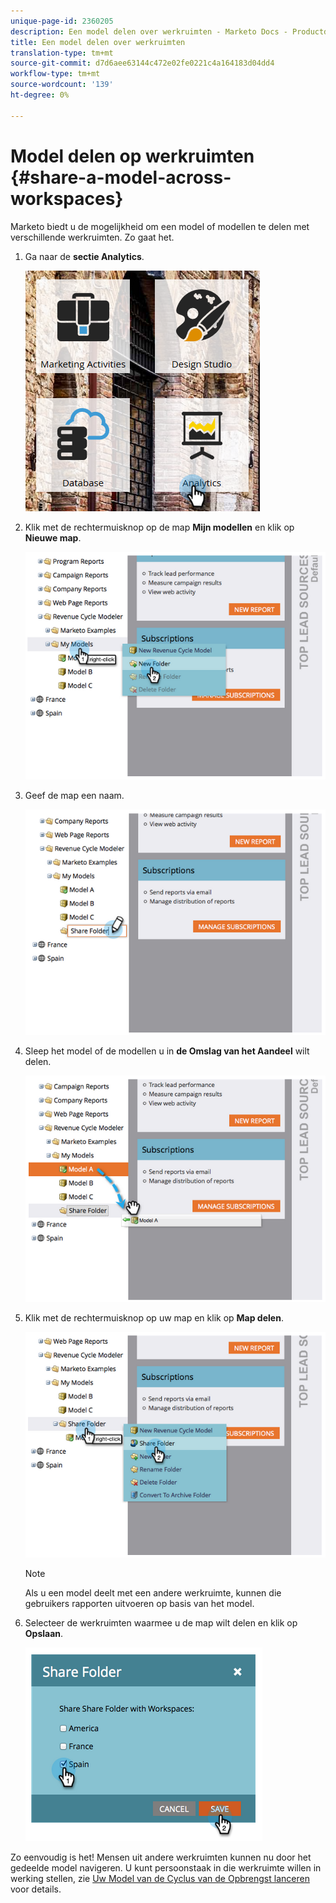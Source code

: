 ```yaml
---
unique-page-id: 2360205
description: Een model delen over werkruimten - Marketo Docs - Productdocumentatie
title: Een model delen over werkruimten
translation-type: tm+mt
source-git-commit: d7d6aee63144c472e02fe0221c4a164183d04dd4
workflow-type: tm+mt
source-wordcount: '139'
ht-degree: 0%

---
```



# Model delen op werkruimten {#share-a-model-across-workspaces}

Marketo biedt u de mogelijkheid om een model of modellen te delen met verschillende werkruimten. Zo gaat het.

1. Ga naar de **sectie Analytics**.

   ![](assets/analytics.png)

1. Klik met de rechtermuisknop op de map **Mijn modellen** en klik op **Nieuwe map**.

   ![](assets/image2014-10-3-14-3a5-3a23.png)

1. Geef de map een naam.

   ![](assets/image2014-10-3-14-3a5-3a38.png)

1. Sleep het model of de modellen u in **de Omslag van het Aandeel** wilt delen.

   ![](assets/image2014-10-3-14-3a5-3a52.png)

1. Klik met de rechtermuisknop op uw map en klik op **Map delen**.

   ![](assets/image2014-10-3-14-3a6-3a9.png)

   >[!NOTE]
   >
   >
   >Als u een model deelt met een andere werkruimte, kunnen die gebruikers rapporten uitvoeren op basis van het model.

1. Selecteer de werkruimten waarmee u de map wilt delen en klik op **Opslaan**.

   ![](assets/image2014-10-3-14-3a6-3a22.png)

Zo eenvoudig is het! Mensen uit andere werkruimten kunnen nu door het gedeelde model navigeren. U kunt persoonstaak in die werkruimte willen in werking stellen, zie [Uw Model van de Cyclus van de Opbrengst lanceren](https://community.marketo.com/MarketoArticle?id=kA050000000KyvQCAS) voor details.
